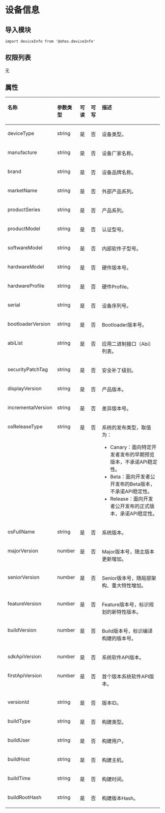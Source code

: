 # 设备信息<a name="ZH-CN_TOPIC_0000001163932224"></a>

## 导入模块<a name="zh-cn_topic_0000001139910745_section370mcpsimp"></a>

```
import deviceInfo from '@ohos.deviceInfo'
```

## 权限列表<a name="zh-cn_topic_0000001139910745_section373mcpsimp"></a>

无

## 属性<a name="zh-cn_topic_0000001139910745_section62871841172112"></a>

<a name="zh-cn_topic_0000001139910745_table182236172213"></a>
<table><thead align="left"><tr id="zh-cn_topic_0000001139910745_row62231411221"><th class="cellrowborder" valign="top" width="20.48795120487951%" id="mcps1.1.6.1.1"><p id="zh-cn_topic_0000001139910745_p132238132211"><a name="zh-cn_topic_0000001139910745_p132238132211"></a><a name="zh-cn_topic_0000001139910745_p132238132211"></a>名称</p>
</th>
<th class="cellrowborder" valign="top" width="13.508649135086493%" id="mcps1.1.6.1.2"><p id="zh-cn_topic_0000001139910745_p132233192213"><a name="zh-cn_topic_0000001139910745_p132233192213"></a><a name="zh-cn_topic_0000001139910745_p132233192213"></a>参数类型</p>
</th>
<th class="cellrowborder" valign="top" width="7.669233076692332%" id="mcps1.1.6.1.3"><p id="zh-cn_topic_0000001139910745_p485712333461"><a name="zh-cn_topic_0000001139910745_p485712333461"></a><a name="zh-cn_topic_0000001139910745_p485712333461"></a>可读</p>
</th>
<th class="cellrowborder" valign="top" width="7.669233076692332%" id="mcps1.1.6.1.4"><p id="zh-cn_topic_0000001139910745_p588415449468"><a name="zh-cn_topic_0000001139910745_p588415449468"></a><a name="zh-cn_topic_0000001139910745_p588415449468"></a>可写</p>
</th>
<th class="cellrowborder" valign="top" width="50.664933506649334%" id="mcps1.1.6.1.5"><p id="zh-cn_topic_0000001139910745_p122321172220"><a name="zh-cn_topic_0000001139910745_p122321172220"></a><a name="zh-cn_topic_0000001139910745_p122321172220"></a>描述</p>
</th>
</tr>
</thead>
<tbody><tr id="zh-cn_topic_0000001139910745_row1922381142215"><td class="cellrowborder" valign="top" width="20.48795120487951%" headers="mcps1.1.6.1.1 "><p id="zh-cn_topic_0000001139910745_p72233172210"><a name="zh-cn_topic_0000001139910745_p72233172210"></a><a name="zh-cn_topic_0000001139910745_p72233172210"></a>deviceType</p>
</td>
<td class="cellrowborder" valign="top" width="13.508649135086493%" headers="mcps1.1.6.1.2 "><p id="zh-cn_topic_0000001139910745_p5223111162210"><a name="zh-cn_topic_0000001139910745_p5223111162210"></a><a name="zh-cn_topic_0000001139910745_p5223111162210"></a>string</p>
</td>
<td class="cellrowborder" valign="top" width="7.669233076692332%" headers="mcps1.1.6.1.3 "><p id="zh-cn_topic_0000001139910745_p8857143344618"><a name="zh-cn_topic_0000001139910745_p8857143344618"></a><a name="zh-cn_topic_0000001139910745_p8857143344618"></a>是</p>
</td>
<td class="cellrowborder" valign="top" width="7.669233076692332%" headers="mcps1.1.6.1.4 "><p id="zh-cn_topic_0000001139910745_p488494444617"><a name="zh-cn_topic_0000001139910745_p488494444617"></a><a name="zh-cn_topic_0000001139910745_p488494444617"></a>否</p>
</td>
<td class="cellrowborder" valign="top" width="50.664933506649334%" headers="mcps1.1.6.1.5 "><p id="zh-cn_topic_0000001139910745_p22241814228"><a name="zh-cn_topic_0000001139910745_p22241814228"></a><a name="zh-cn_topic_0000001139910745_p22241814228"></a>设备类型。</p>
</td>
</tr>
<tr id="zh-cn_topic_0000001139910745_row622451142215"><td class="cellrowborder" valign="top" width="20.48795120487951%" headers="mcps1.1.6.1.1 "><p id="zh-cn_topic_0000001139910745_p19224111182218"><a name="zh-cn_topic_0000001139910745_p19224111182218"></a><a name="zh-cn_topic_0000001139910745_p19224111182218"></a>manufacture</p>
</td>
<td class="cellrowborder" valign="top" width="13.508649135086493%" headers="mcps1.1.6.1.2 "><p id="zh-cn_topic_0000001139910745_p622419172211"><a name="zh-cn_topic_0000001139910745_p622419172211"></a><a name="zh-cn_topic_0000001139910745_p622419172211"></a>string</p>
</td>
<td class="cellrowborder" valign="top" width="7.669233076692332%" headers="mcps1.1.6.1.3 "><p id="zh-cn_topic_0000001139910745_p7857123384615"><a name="zh-cn_topic_0000001139910745_p7857123384615"></a><a name="zh-cn_topic_0000001139910745_p7857123384615"></a>是</p>
</td>
<td class="cellrowborder" valign="top" width="7.669233076692332%" headers="mcps1.1.6.1.4 "><p id="zh-cn_topic_0000001139910745_p7884744144611"><a name="zh-cn_topic_0000001139910745_p7884744144611"></a><a name="zh-cn_topic_0000001139910745_p7884744144611"></a>否</p>
</td>
<td class="cellrowborder" valign="top" width="50.664933506649334%" headers="mcps1.1.6.1.5 "><p id="zh-cn_topic_0000001139910745_p2022414162217"><a name="zh-cn_topic_0000001139910745_p2022414162217"></a><a name="zh-cn_topic_0000001139910745_p2022414162217"></a>设备厂家名称。</p>
</td>
</tr>
<tr id="zh-cn_topic_0000001139910745_row1722410142213"><td class="cellrowborder" valign="top" width="20.48795120487951%" headers="mcps1.1.6.1.1 "><p id="zh-cn_topic_0000001139910745_p722415111226"><a name="zh-cn_topic_0000001139910745_p722415111226"></a><a name="zh-cn_topic_0000001139910745_p722415111226"></a>brand</p>
</td>
<td class="cellrowborder" valign="top" width="13.508649135086493%" headers="mcps1.1.6.1.2 "><p id="zh-cn_topic_0000001139910745_p1022413112210"><a name="zh-cn_topic_0000001139910745_p1022413112210"></a><a name="zh-cn_topic_0000001139910745_p1022413112210"></a>string</p>
</td>
<td class="cellrowborder" valign="top" width="7.669233076692332%" headers="mcps1.1.6.1.3 "><p id="zh-cn_topic_0000001139910745_p2857933164616"><a name="zh-cn_topic_0000001139910745_p2857933164616"></a><a name="zh-cn_topic_0000001139910745_p2857933164616"></a>是</p>
</td>
<td class="cellrowborder" valign="top" width="7.669233076692332%" headers="mcps1.1.6.1.4 "><p id="zh-cn_topic_0000001139910745_p138841444134618"><a name="zh-cn_topic_0000001139910745_p138841444134618"></a><a name="zh-cn_topic_0000001139910745_p138841444134618"></a>否</p>
</td>
<td class="cellrowborder" valign="top" width="50.664933506649334%" headers="mcps1.1.6.1.5 "><p id="zh-cn_topic_0000001139910745_p202241419226"><a name="zh-cn_topic_0000001139910745_p202241419226"></a><a name="zh-cn_topic_0000001139910745_p202241419226"></a>设备品牌名称。</p>
</td>
</tr>
<tr id="zh-cn_topic_0000001139910745_row422420112221"><td class="cellrowborder" valign="top" width="20.48795120487951%" headers="mcps1.1.6.1.1 "><p id="zh-cn_topic_0000001139910745_p922415142212"><a name="zh-cn_topic_0000001139910745_p922415142212"></a><a name="zh-cn_topic_0000001139910745_p922415142212"></a>marketName</p>
</td>
<td class="cellrowborder" valign="top" width="13.508649135086493%" headers="mcps1.1.6.1.2 "><p id="zh-cn_topic_0000001139910745_p222410112220"><a name="zh-cn_topic_0000001139910745_p222410112220"></a><a name="zh-cn_topic_0000001139910745_p222410112220"></a>string</p>
</td>
<td class="cellrowborder" valign="top" width="7.669233076692332%" headers="mcps1.1.6.1.3 "><p id="zh-cn_topic_0000001139910745_p1857103324612"><a name="zh-cn_topic_0000001139910745_p1857103324612"></a><a name="zh-cn_topic_0000001139910745_p1857103324612"></a>是</p>
</td>
<td class="cellrowborder" valign="top" width="7.669233076692332%" headers="mcps1.1.6.1.4 "><p id="zh-cn_topic_0000001139910745_p1050315190201"><a name="zh-cn_topic_0000001139910745_p1050315190201"></a><a name="zh-cn_topic_0000001139910745_p1050315190201"></a>否</p>
</td>
<td class="cellrowborder" valign="top" width="50.664933506649334%" headers="mcps1.1.6.1.5 "><p id="zh-cn_topic_0000001139910745_p1522414115228"><a name="zh-cn_topic_0000001139910745_p1522414115228"></a><a name="zh-cn_topic_0000001139910745_p1522414115228"></a>外部产品系列。</p>
</td>
</tr>
<tr id="zh-cn_topic_0000001139910745_row22245142213"><td class="cellrowborder" valign="top" width="20.48795120487951%" headers="mcps1.1.6.1.1 "><p id="zh-cn_topic_0000001139910745_p92246162220"><a name="zh-cn_topic_0000001139910745_p92246162220"></a><a name="zh-cn_topic_0000001139910745_p92246162220"></a>productSeries</p>
</td>
<td class="cellrowborder" valign="top" width="13.508649135086493%" headers="mcps1.1.6.1.2 "><p id="zh-cn_topic_0000001139910745_p722414111229"><a name="zh-cn_topic_0000001139910745_p722414111229"></a><a name="zh-cn_topic_0000001139910745_p722414111229"></a>string</p>
</td>
<td class="cellrowborder" valign="top" width="7.669233076692332%" headers="mcps1.1.6.1.3 "><p id="zh-cn_topic_0000001139910745_p8857133174617"><a name="zh-cn_topic_0000001139910745_p8857133174617"></a><a name="zh-cn_topic_0000001139910745_p8857133174617"></a>是</p>
</td>
<td class="cellrowborder" valign="top" width="7.669233076692332%" headers="mcps1.1.6.1.4 "><p id="zh-cn_topic_0000001139910745_p179422032013"><a name="zh-cn_topic_0000001139910745_p179422032013"></a><a name="zh-cn_topic_0000001139910745_p179422032013"></a>否</p>
</td>
<td class="cellrowborder" valign="top" width="50.664933506649334%" headers="mcps1.1.6.1.5 "><p id="zh-cn_topic_0000001139910745_p32249132220"><a name="zh-cn_topic_0000001139910745_p32249132220"></a><a name="zh-cn_topic_0000001139910745_p32249132220"></a>产品系列。</p>
</td>
</tr>
<tr id="zh-cn_topic_0000001139910745_row722441162216"><td class="cellrowborder" valign="top" width="20.48795120487951%" headers="mcps1.1.6.1.1 "><p id="zh-cn_topic_0000001139910745_p522416152213"><a name="zh-cn_topic_0000001139910745_p522416152213"></a><a name="zh-cn_topic_0000001139910745_p522416152213"></a>productModel</p>
</td>
<td class="cellrowborder" valign="top" width="13.508649135086493%" headers="mcps1.1.6.1.2 "><p id="zh-cn_topic_0000001139910745_p1022481132215"><a name="zh-cn_topic_0000001139910745_p1022481132215"></a><a name="zh-cn_topic_0000001139910745_p1022481132215"></a>string</p>
</td>
<td class="cellrowborder" valign="top" width="7.669233076692332%" headers="mcps1.1.6.1.3 "><p id="zh-cn_topic_0000001139910745_p19857173319460"><a name="zh-cn_topic_0000001139910745_p19857173319460"></a><a name="zh-cn_topic_0000001139910745_p19857173319460"></a>是</p>
</td>
<td class="cellrowborder" valign="top" width="7.669233076692332%" headers="mcps1.1.6.1.4 "><p id="zh-cn_topic_0000001139910745_p549592016205"><a name="zh-cn_topic_0000001139910745_p549592016205"></a><a name="zh-cn_topic_0000001139910745_p549592016205"></a>否</p>
</td>
<td class="cellrowborder" valign="top" width="50.664933506649334%" headers="mcps1.1.6.1.5 "><p id="zh-cn_topic_0000001139910745_p522414118227"><a name="zh-cn_topic_0000001139910745_p522414118227"></a><a name="zh-cn_topic_0000001139910745_p522414118227"></a>认证型号。</p>
</td>
</tr>
<tr id="zh-cn_topic_0000001139910745_row6224215222"><td class="cellrowborder" valign="top" width="20.48795120487951%" headers="mcps1.1.6.1.1 "><p id="zh-cn_topic_0000001139910745_p1222414111220"><a name="zh-cn_topic_0000001139910745_p1222414111220"></a><a name="zh-cn_topic_0000001139910745_p1222414111220"></a>softwareModel</p>
</td>
<td class="cellrowborder" valign="top" width="13.508649135086493%" headers="mcps1.1.6.1.2 "><p id="zh-cn_topic_0000001139910745_p162241814220"><a name="zh-cn_topic_0000001139910745_p162241814220"></a><a name="zh-cn_topic_0000001139910745_p162241814220"></a>string</p>
</td>
<td class="cellrowborder" valign="top" width="7.669233076692332%" headers="mcps1.1.6.1.3 "><p id="zh-cn_topic_0000001139910745_p1285753310469"><a name="zh-cn_topic_0000001139910745_p1285753310469"></a><a name="zh-cn_topic_0000001139910745_p1285753310469"></a>是</p>
</td>
<td class="cellrowborder" valign="top" width="7.669233076692332%" headers="mcps1.1.6.1.4 "><p id="zh-cn_topic_0000001139910745_p199111120132015"><a name="zh-cn_topic_0000001139910745_p199111120132015"></a><a name="zh-cn_topic_0000001139910745_p199111120132015"></a>否</p>
</td>
<td class="cellrowborder" valign="top" width="50.664933506649334%" headers="mcps1.1.6.1.5 "><p id="zh-cn_topic_0000001139910745_p62247117225"><a name="zh-cn_topic_0000001139910745_p62247117225"></a><a name="zh-cn_topic_0000001139910745_p62247117225"></a>内部软件子型号。</p>
</td>
</tr>
<tr id="zh-cn_topic_0000001139910745_row18349102718244"><td class="cellrowborder" valign="top" width="20.48795120487951%" headers="mcps1.1.6.1.1 "><p id="zh-cn_topic_0000001139910745_p15349827162417"><a name="zh-cn_topic_0000001139910745_p15349827162417"></a><a name="zh-cn_topic_0000001139910745_p15349827162417"></a>hardwareModel</p>
</td>
<td class="cellrowborder" valign="top" width="13.508649135086493%" headers="mcps1.1.6.1.2 "><p id="zh-cn_topic_0000001139910745_p203491427112420"><a name="zh-cn_topic_0000001139910745_p203491427112420"></a><a name="zh-cn_topic_0000001139910745_p203491427112420"></a>string</p>
</td>
<td class="cellrowborder" valign="top" width="7.669233076692332%" headers="mcps1.1.6.1.3 "><p id="zh-cn_topic_0000001139910745_p4858203324614"><a name="zh-cn_topic_0000001139910745_p4858203324614"></a><a name="zh-cn_topic_0000001139910745_p4858203324614"></a>是</p>
</td>
<td class="cellrowborder" valign="top" width="7.669233076692332%" headers="mcps1.1.6.1.4 "><p id="zh-cn_topic_0000001139910745_p19337421152014"><a name="zh-cn_topic_0000001139910745_p19337421152014"></a><a name="zh-cn_topic_0000001139910745_p19337421152014"></a>否</p>
</td>
<td class="cellrowborder" valign="top" width="50.664933506649334%" headers="mcps1.1.6.1.5 "><p id="zh-cn_topic_0000001139910745_p634982712240"><a name="zh-cn_topic_0000001139910745_p634982712240"></a><a name="zh-cn_topic_0000001139910745_p634982712240"></a>硬件版本号。</p>
</td>
</tr>
<tr id="zh-cn_topic_0000001139910745_row1299717384241"><td class="cellrowborder" valign="top" width="20.48795120487951%" headers="mcps1.1.6.1.1 "><p id="zh-cn_topic_0000001139910745_p1799733892411"><a name="zh-cn_topic_0000001139910745_p1799733892411"></a><a name="zh-cn_topic_0000001139910745_p1799733892411"></a>hardwareProfile</p>
</td>
<td class="cellrowborder" valign="top" width="13.508649135086493%" headers="mcps1.1.6.1.2 "><p id="zh-cn_topic_0000001139910745_p499763862411"><a name="zh-cn_topic_0000001139910745_p499763862411"></a><a name="zh-cn_topic_0000001139910745_p499763862411"></a>string</p>
</td>
<td class="cellrowborder" valign="top" width="7.669233076692332%" headers="mcps1.1.6.1.3 "><p id="zh-cn_topic_0000001139910745_p10858133194611"><a name="zh-cn_topic_0000001139910745_p10858133194611"></a><a name="zh-cn_topic_0000001139910745_p10858133194611"></a>是</p>
</td>
<td class="cellrowborder" valign="top" width="7.669233076692332%" headers="mcps1.1.6.1.4 "><p id="zh-cn_topic_0000001139910745_p610502213204"><a name="zh-cn_topic_0000001139910745_p610502213204"></a><a name="zh-cn_topic_0000001139910745_p610502213204"></a>否</p>
</td>
<td class="cellrowborder" valign="top" width="50.664933506649334%" headers="mcps1.1.6.1.5 "><p id="zh-cn_topic_0000001139910745_p12997163810249"><a name="zh-cn_topic_0000001139910745_p12997163810249"></a><a name="zh-cn_topic_0000001139910745_p12997163810249"></a>硬件Profile。</p>
</td>
</tr>
<tr id="zh-cn_topic_0000001139910745_row1574892513245"><td class="cellrowborder" valign="top" width="20.48795120487951%" headers="mcps1.1.6.1.1 "><p id="zh-cn_topic_0000001139910745_p9748162510240"><a name="zh-cn_topic_0000001139910745_p9748162510240"></a><a name="zh-cn_topic_0000001139910745_p9748162510240"></a>serial</p>
</td>
<td class="cellrowborder" valign="top" width="13.508649135086493%" headers="mcps1.1.6.1.2 "><p id="zh-cn_topic_0000001139910745_p1874892512414"><a name="zh-cn_topic_0000001139910745_p1874892512414"></a><a name="zh-cn_topic_0000001139910745_p1874892512414"></a>string</p>
</td>
<td class="cellrowborder" valign="top" width="7.669233076692332%" headers="mcps1.1.6.1.3 "><p id="zh-cn_topic_0000001139910745_p7858183314611"><a name="zh-cn_topic_0000001139910745_p7858183314611"></a><a name="zh-cn_topic_0000001139910745_p7858183314611"></a>是</p>
</td>
<td class="cellrowborder" valign="top" width="7.669233076692332%" headers="mcps1.1.6.1.4 "><p id="zh-cn_topic_0000001139910745_p65848229202"><a name="zh-cn_topic_0000001139910745_p65848229202"></a><a name="zh-cn_topic_0000001139910745_p65848229202"></a>否</p>
</td>
<td class="cellrowborder" valign="top" width="50.664933506649334%" headers="mcps1.1.6.1.5 "><p id="zh-cn_topic_0000001139910745_p77481025142412"><a name="zh-cn_topic_0000001139910745_p77481025142412"></a><a name="zh-cn_topic_0000001139910745_p77481025142412"></a>设备序列号。</p>
</td>
</tr>
<tr id="zh-cn_topic_0000001139910745_row1552814214248"><td class="cellrowborder" valign="top" width="20.48795120487951%" headers="mcps1.1.6.1.1 "><p id="zh-cn_topic_0000001139910745_p95295427247"><a name="zh-cn_topic_0000001139910745_p95295427247"></a><a name="zh-cn_topic_0000001139910745_p95295427247"></a>bootloaderVersion</p>
</td>
<td class="cellrowborder" valign="top" width="13.508649135086493%" headers="mcps1.1.6.1.2 "><p id="zh-cn_topic_0000001139910745_p1529114212419"><a name="zh-cn_topic_0000001139910745_p1529114212419"></a><a name="zh-cn_topic_0000001139910745_p1529114212419"></a>string</p>
</td>
<td class="cellrowborder" valign="top" width="7.669233076692332%" headers="mcps1.1.6.1.3 "><p id="zh-cn_topic_0000001139910745_p10858173384620"><a name="zh-cn_topic_0000001139910745_p10858173384620"></a><a name="zh-cn_topic_0000001139910745_p10858173384620"></a>是</p>
</td>
<td class="cellrowborder" valign="top" width="7.669233076692332%" headers="mcps1.1.6.1.4 "><p id="zh-cn_topic_0000001139910745_p194112316207"><a name="zh-cn_topic_0000001139910745_p194112316207"></a><a name="zh-cn_topic_0000001139910745_p194112316207"></a>否</p>
</td>
<td class="cellrowborder" valign="top" width="50.664933506649334%" headers="mcps1.1.6.1.5 "><p id="zh-cn_topic_0000001139910745_p125291042162410"><a name="zh-cn_topic_0000001139910745_p125291042162410"></a><a name="zh-cn_topic_0000001139910745_p125291042162410"></a>Bootloader版本号。</p>
</td>
</tr>
<tr id="zh-cn_topic_0000001139910745_row11491124192416"><td class="cellrowborder" valign="top" width="20.48795120487951%" headers="mcps1.1.6.1.1 "><p id="zh-cn_topic_0000001139910745_p215072413245"><a name="zh-cn_topic_0000001139910745_p215072413245"></a><a name="zh-cn_topic_0000001139910745_p215072413245"></a>abiList</p>
</td>
<td class="cellrowborder" valign="top" width="13.508649135086493%" headers="mcps1.1.6.1.2 "><p id="zh-cn_topic_0000001139910745_p141501924172420"><a name="zh-cn_topic_0000001139910745_p141501924172420"></a><a name="zh-cn_topic_0000001139910745_p141501924172420"></a>string</p>
</td>
<td class="cellrowborder" valign="top" width="7.669233076692332%" headers="mcps1.1.6.1.3 "><p id="zh-cn_topic_0000001139910745_p108585332461"><a name="zh-cn_topic_0000001139910745_p108585332461"></a><a name="zh-cn_topic_0000001139910745_p108585332461"></a>是</p>
</td>
<td class="cellrowborder" valign="top" width="7.669233076692332%" headers="mcps1.1.6.1.4 "><p id="zh-cn_topic_0000001139910745_p12537623172015"><a name="zh-cn_topic_0000001139910745_p12537623172015"></a><a name="zh-cn_topic_0000001139910745_p12537623172015"></a>否</p>
</td>
<td class="cellrowborder" valign="top" width="50.664933506649334%" headers="mcps1.1.6.1.5 "><p id="zh-cn_topic_0000001139910745_p16150224142418"><a name="zh-cn_topic_0000001139910745_p16150224142418"></a><a name="zh-cn_topic_0000001139910745_p16150224142418"></a>应用二进制接口（Abi）列表。</p>
</td>
</tr>
<tr id="zh-cn_topic_0000001139910745_row1286235262419"><td class="cellrowborder" valign="top" width="20.48795120487951%" headers="mcps1.1.6.1.1 "><p id="zh-cn_topic_0000001139910745_p20862125232411"><a name="zh-cn_topic_0000001139910745_p20862125232411"></a><a name="zh-cn_topic_0000001139910745_p20862125232411"></a>securityPatchTag</p>
</td>
<td class="cellrowborder" valign="top" width="13.508649135086493%" headers="mcps1.1.6.1.2 "><p id="zh-cn_topic_0000001139910745_p686212525240"><a name="zh-cn_topic_0000001139910745_p686212525240"></a><a name="zh-cn_topic_0000001139910745_p686212525240"></a>string</p>
</td>
<td class="cellrowborder" valign="top" width="7.669233076692332%" headers="mcps1.1.6.1.3 "><p id="zh-cn_topic_0000001139910745_p1485813314616"><a name="zh-cn_topic_0000001139910745_p1485813314616"></a><a name="zh-cn_topic_0000001139910745_p1485813314616"></a>是</p>
</td>
<td class="cellrowborder" valign="top" width="7.669233076692332%" headers="mcps1.1.6.1.4 "><p id="zh-cn_topic_0000001139910745_p1857424102013"><a name="zh-cn_topic_0000001139910745_p1857424102013"></a><a name="zh-cn_topic_0000001139910745_p1857424102013"></a>否</p>
</td>
<td class="cellrowborder" valign="top" width="50.664933506649334%" headers="mcps1.1.6.1.5 "><p id="zh-cn_topic_0000001139910745_p8862145214247"><a name="zh-cn_topic_0000001139910745_p8862145214247"></a><a name="zh-cn_topic_0000001139910745_p8862145214247"></a>安全补丁级别。</p>
</td>
</tr>
<tr id="zh-cn_topic_0000001139910745_row1250085182416"><td class="cellrowborder" valign="top" width="20.48795120487951%" headers="mcps1.1.6.1.1 "><p id="zh-cn_topic_0000001139910745_p1150013513242"><a name="zh-cn_topic_0000001139910745_p1150013513242"></a><a name="zh-cn_topic_0000001139910745_p1150013513242"></a>displayVersion</p>
</td>
<td class="cellrowborder" valign="top" width="13.508649135086493%" headers="mcps1.1.6.1.2 "><p id="zh-cn_topic_0000001139910745_p85001511243"><a name="zh-cn_topic_0000001139910745_p85001511243"></a><a name="zh-cn_topic_0000001139910745_p85001511243"></a>string</p>
</td>
<td class="cellrowborder" valign="top" width="7.669233076692332%" headers="mcps1.1.6.1.3 "><p id="zh-cn_topic_0000001139910745_p11858153314469"><a name="zh-cn_topic_0000001139910745_p11858153314469"></a><a name="zh-cn_topic_0000001139910745_p11858153314469"></a>是</p>
</td>
<td class="cellrowborder" valign="top" width="7.669233076692332%" headers="mcps1.1.6.1.4 "><p id="zh-cn_topic_0000001139910745_p1240452542010"><a name="zh-cn_topic_0000001139910745_p1240452542010"></a><a name="zh-cn_topic_0000001139910745_p1240452542010"></a>否</p>
</td>
<td class="cellrowborder" valign="top" width="50.664933506649334%" headers="mcps1.1.6.1.5 "><p id="zh-cn_topic_0000001139910745_p3500105172417"><a name="zh-cn_topic_0000001139910745_p3500105172417"></a><a name="zh-cn_topic_0000001139910745_p3500105172417"></a>产品版本。</p>
</td>
</tr>
<tr id="zh-cn_topic_0000001139910745_row1228950112410"><td class="cellrowborder" valign="top" width="20.48795120487951%" headers="mcps1.1.6.1.1 "><p id="zh-cn_topic_0000001139910745_p20228950112412"><a name="zh-cn_topic_0000001139910745_p20228950112412"></a><a name="zh-cn_topic_0000001139910745_p20228950112412"></a>incrementalVersion</p>
</td>
<td class="cellrowborder" valign="top" width="13.508649135086493%" headers="mcps1.1.6.1.2 "><p id="zh-cn_topic_0000001139910745_p12287508247"><a name="zh-cn_topic_0000001139910745_p12287508247"></a><a name="zh-cn_topic_0000001139910745_p12287508247"></a>string</p>
</td>
<td class="cellrowborder" valign="top" width="7.669233076692332%" headers="mcps1.1.6.1.3 "><p id="zh-cn_topic_0000001139910745_p1885843314617"><a name="zh-cn_topic_0000001139910745_p1885843314617"></a><a name="zh-cn_topic_0000001139910745_p1885843314617"></a>是</p>
</td>
<td class="cellrowborder" valign="top" width="7.669233076692332%" headers="mcps1.1.6.1.4 "><p id="zh-cn_topic_0000001139910745_p1901102582011"><a name="zh-cn_topic_0000001139910745_p1901102582011"></a><a name="zh-cn_topic_0000001139910745_p1901102582011"></a>否</p>
</td>
<td class="cellrowborder" valign="top" width="50.664933506649334%" headers="mcps1.1.6.1.5 "><p id="zh-cn_topic_0000001139910745_p1229050172417"><a name="zh-cn_topic_0000001139910745_p1229050172417"></a><a name="zh-cn_topic_0000001139910745_p1229050172417"></a>差异版本号。</p>
</td>
</tr>
<tr id="zh-cn_topic_0000001139910745_row11936124872410"><td class="cellrowborder" valign="top" width="20.48795120487951%" headers="mcps1.1.6.1.1 "><p id="zh-cn_topic_0000001139910745_p149362483241"><a name="zh-cn_topic_0000001139910745_p149362483241"></a><a name="zh-cn_topic_0000001139910745_p149362483241"></a>osReleaseType</p>
</td>
<td class="cellrowborder" valign="top" width="13.508649135086493%" headers="mcps1.1.6.1.2 "><p id="zh-cn_topic_0000001139910745_p893654813247"><a name="zh-cn_topic_0000001139910745_p893654813247"></a><a name="zh-cn_topic_0000001139910745_p893654813247"></a>string</p>
</td>
<td class="cellrowborder" valign="top" width="7.669233076692332%" headers="mcps1.1.6.1.3 "><p id="zh-cn_topic_0000001139910745_p118581633174616"><a name="zh-cn_topic_0000001139910745_p118581633174616"></a><a name="zh-cn_topic_0000001139910745_p118581633174616"></a>是</p>
</td>
<td class="cellrowborder" valign="top" width="7.669233076692332%" headers="mcps1.1.6.1.4 "><p id="zh-cn_topic_0000001139910745_p7866172632016"><a name="zh-cn_topic_0000001139910745_p7866172632016"></a><a name="zh-cn_topic_0000001139910745_p7866172632016"></a>否</p>
</td>
<td class="cellrowborder" valign="top" width="50.664933506649334%" headers="mcps1.1.6.1.5 "><p id="zh-cn_topic_0000001139910745_p1632411093512"><a name="zh-cn_topic_0000001139910745_p1632411093512"></a><a name="zh-cn_topic_0000001139910745_p1632411093512"></a>系统的发布类型，取值为：</p>
<a name="zh-cn_topic_0000001139910745_ul143244108350"></a><a name="zh-cn_topic_0000001139910745_ul143244108350"></a><ul id="zh-cn_topic_0000001139910745_ul143244108350"><li>Canary：面向特定开发者发布的早期预览版本，不承诺API稳定性。</li><li>Beta：面向开发者公开发布的Beta版本，不承诺API稳定性。</li><li>Release：面向开发者公开发布的正式版本，承诺API稳定性。</li></ul>
</td>
</tr>
<tr id="zh-cn_topic_0000001139910745_row2475247192417"><td class="cellrowborder" valign="top" width="20.48795120487951%" headers="mcps1.1.6.1.1 "><p id="zh-cn_topic_0000001139910745_p1947584752417"><a name="zh-cn_topic_0000001139910745_p1947584752417"></a><a name="zh-cn_topic_0000001139910745_p1947584752417"></a>osFullName</p>
</td>
<td class="cellrowborder" valign="top" width="13.508649135086493%" headers="mcps1.1.6.1.2 "><p id="zh-cn_topic_0000001139910745_p104753470249"><a name="zh-cn_topic_0000001139910745_p104753470249"></a><a name="zh-cn_topic_0000001139910745_p104753470249"></a>string</p>
</td>
<td class="cellrowborder" valign="top" width="7.669233076692332%" headers="mcps1.1.6.1.3 "><p id="zh-cn_topic_0000001139910745_p118583336469"><a name="zh-cn_topic_0000001139910745_p118583336469"></a><a name="zh-cn_topic_0000001139910745_p118583336469"></a>是</p>
</td>
<td class="cellrowborder" valign="top" width="7.669233076692332%" headers="mcps1.1.6.1.4 "><p id="zh-cn_topic_0000001139910745_p8673132719206"><a name="zh-cn_topic_0000001139910745_p8673132719206"></a><a name="zh-cn_topic_0000001139910745_p8673132719206"></a>否</p>
</td>
<td class="cellrowborder" valign="top" width="50.664933506649334%" headers="mcps1.1.6.1.5 "><p id="zh-cn_topic_0000001139910745_p9475247132413"><a name="zh-cn_topic_0000001139910745_p9475247132413"></a><a name="zh-cn_topic_0000001139910745_p9475247132413"></a>系统版本。</p>
</td>
</tr>
<tr id="zh-cn_topic_0000001139910745_row43414223244"><td class="cellrowborder" valign="top" width="20.48795120487951%" headers="mcps1.1.6.1.1 "><p id="zh-cn_topic_0000001139910745_p1534142212248"><a name="zh-cn_topic_0000001139910745_p1534142212248"></a><a name="zh-cn_topic_0000001139910745_p1534142212248"></a>majorVersion</p>
</td>
<td class="cellrowborder" valign="top" width="13.508649135086493%" headers="mcps1.1.6.1.2 "><p id="zh-cn_topic_0000001139910745_p634102215245"><a name="zh-cn_topic_0000001139910745_p634102215245"></a><a name="zh-cn_topic_0000001139910745_p634102215245"></a>number</p>
</td>
<td class="cellrowborder" valign="top" width="7.669233076692332%" headers="mcps1.1.6.1.3 "><p id="zh-cn_topic_0000001139910745_p385818330467"><a name="zh-cn_topic_0000001139910745_p385818330467"></a><a name="zh-cn_topic_0000001139910745_p385818330467"></a>是</p>
</td>
<td class="cellrowborder" valign="top" width="7.669233076692332%" headers="mcps1.1.6.1.4 "><p id="zh-cn_topic_0000001139910745_p77551128182018"><a name="zh-cn_topic_0000001139910745_p77551128182018"></a><a name="zh-cn_topic_0000001139910745_p77551128182018"></a>否</p>
</td>
<td class="cellrowborder" valign="top" width="50.664933506649334%" headers="mcps1.1.6.1.5 "><p id="zh-cn_topic_0000001139910745_p9345223244"><a name="zh-cn_topic_0000001139910745_p9345223244"></a><a name="zh-cn_topic_0000001139910745_p9345223244"></a>Major版本号，随主版本更新增加。</p>
</td>
</tr>
<tr id="zh-cn_topic_0000001139910745_row189951712612"><td class="cellrowborder" valign="top" width="20.48795120487951%" headers="mcps1.1.6.1.1 "><p id="zh-cn_topic_0000001139910745_p179951671262"><a name="zh-cn_topic_0000001139910745_p179951671262"></a><a name="zh-cn_topic_0000001139910745_p179951671262"></a>seniorVersion</p>
</td>
<td class="cellrowborder" valign="top" width="13.508649135086493%" headers="mcps1.1.6.1.2 "><p id="zh-cn_topic_0000001139910745_p1799615714261"><a name="zh-cn_topic_0000001139910745_p1799615714261"></a><a name="zh-cn_topic_0000001139910745_p1799615714261"></a>number</p>
</td>
<td class="cellrowborder" valign="top" width="7.669233076692332%" headers="mcps1.1.6.1.3 "><p id="zh-cn_topic_0000001139910745_p585843394612"><a name="zh-cn_topic_0000001139910745_p585843394612"></a><a name="zh-cn_topic_0000001139910745_p585843394612"></a>是</p>
</td>
<td class="cellrowborder" valign="top" width="7.669233076692332%" headers="mcps1.1.6.1.4 "><p id="zh-cn_topic_0000001139910745_p1735502916203"><a name="zh-cn_topic_0000001139910745_p1735502916203"></a><a name="zh-cn_topic_0000001139910745_p1735502916203"></a>否</p>
</td>
<td class="cellrowborder" valign="top" width="50.664933506649334%" headers="mcps1.1.6.1.5 "><p id="zh-cn_topic_0000001139910745_p49961762616"><a name="zh-cn_topic_0000001139910745_p49961762616"></a><a name="zh-cn_topic_0000001139910745_p49961762616"></a>Senior版本号，随局部架构、重大特性增加。</p>
</td>
</tr>
<tr id="zh-cn_topic_0000001139910745_row149433417264"><td class="cellrowborder" valign="top" width="20.48795120487951%" headers="mcps1.1.6.1.1 "><p id="zh-cn_topic_0000001139910745_p894314122612"><a name="zh-cn_topic_0000001139910745_p894314122612"></a><a name="zh-cn_topic_0000001139910745_p894314122612"></a>featureVersion</p>
</td>
<td class="cellrowborder" valign="top" width="13.508649135086493%" headers="mcps1.1.6.1.2 "><p id="zh-cn_topic_0000001139910745_p1943154192618"><a name="zh-cn_topic_0000001139910745_p1943154192618"></a><a name="zh-cn_topic_0000001139910745_p1943154192618"></a>number</p>
</td>
<td class="cellrowborder" valign="top" width="7.669233076692332%" headers="mcps1.1.6.1.3 "><p id="zh-cn_topic_0000001139910745_p1785893364615"><a name="zh-cn_topic_0000001139910745_p1785893364615"></a><a name="zh-cn_topic_0000001139910745_p1785893364615"></a>是</p>
</td>
<td class="cellrowborder" valign="top" width="7.669233076692332%" headers="mcps1.1.6.1.4 "><p id="zh-cn_topic_0000001139910745_p18215293206"><a name="zh-cn_topic_0000001139910745_p18215293206"></a><a name="zh-cn_topic_0000001139910745_p18215293206"></a>否</p>
</td>
<td class="cellrowborder" valign="top" width="50.664933506649334%" headers="mcps1.1.6.1.5 "><p id="zh-cn_topic_0000001139910745_p2094313419263"><a name="zh-cn_topic_0000001139910745_p2094313419263"></a><a name="zh-cn_topic_0000001139910745_p2094313419263"></a>Feature版本号，标识规划的新特性版本。</p>
</td>
</tr>
<tr id="zh-cn_topic_0000001139910745_row9915126263"><td class="cellrowborder" valign="top" width="20.48795120487951%" headers="mcps1.1.6.1.1 "><p id="zh-cn_topic_0000001139910745_p29158210267"><a name="zh-cn_topic_0000001139910745_p29158210267"></a><a name="zh-cn_topic_0000001139910745_p29158210267"></a>buildVersion</p>
</td>
<td class="cellrowborder" valign="top" width="13.508649135086493%" headers="mcps1.1.6.1.2 "><p id="zh-cn_topic_0000001139910745_p19915122202613"><a name="zh-cn_topic_0000001139910745_p19915122202613"></a><a name="zh-cn_topic_0000001139910745_p19915122202613"></a>number</p>
</td>
<td class="cellrowborder" valign="top" width="7.669233076692332%" headers="mcps1.1.6.1.3 "><p id="zh-cn_topic_0000001139910745_p5858193374611"><a name="zh-cn_topic_0000001139910745_p5858193374611"></a><a name="zh-cn_topic_0000001139910745_p5858193374611"></a>是</p>
</td>
<td class="cellrowborder" valign="top" width="7.669233076692332%" headers="mcps1.1.6.1.4 "><p id="zh-cn_topic_0000001139910745_p034973052011"><a name="zh-cn_topic_0000001139910745_p034973052011"></a><a name="zh-cn_topic_0000001139910745_p034973052011"></a>否</p>
</td>
<td class="cellrowborder" valign="top" width="50.664933506649334%" headers="mcps1.1.6.1.5 "><p id="zh-cn_topic_0000001139910745_p3915162102614"><a name="zh-cn_topic_0000001139910745_p3915162102614"></a><a name="zh-cn_topic_0000001139910745_p3915162102614"></a>Build版本号，标识编译构建的版本号。</p>
</td>
</tr>
<tr id="zh-cn_topic_0000001139910745_row11612194513242"><td class="cellrowborder" valign="top" width="20.48795120487951%" headers="mcps1.1.6.1.1 "><p id="zh-cn_topic_0000001139910745_p6612174572413"><a name="zh-cn_topic_0000001139910745_p6612174572413"></a><a name="zh-cn_topic_0000001139910745_p6612174572413"></a>sdkApiVersion</p>
</td>
<td class="cellrowborder" valign="top" width="13.508649135086493%" headers="mcps1.1.6.1.2 "><p id="zh-cn_topic_0000001139910745_p2061224542414"><a name="zh-cn_topic_0000001139910745_p2061224542414"></a><a name="zh-cn_topic_0000001139910745_p2061224542414"></a>number</p>
</td>
<td class="cellrowborder" valign="top" width="7.669233076692332%" headers="mcps1.1.6.1.3 "><p id="zh-cn_topic_0000001139910745_p1085812331461"><a name="zh-cn_topic_0000001139910745_p1085812331461"></a><a name="zh-cn_topic_0000001139910745_p1085812331461"></a>是</p>
</td>
<td class="cellrowborder" valign="top" width="7.669233076692332%" headers="mcps1.1.6.1.4 "><p id="zh-cn_topic_0000001139910745_p963193172015"><a name="zh-cn_topic_0000001139910745_p963193172015"></a><a name="zh-cn_topic_0000001139910745_p963193172015"></a>否</p>
</td>
<td class="cellrowborder" valign="top" width="50.664933506649334%" headers="mcps1.1.6.1.5 "><p id="zh-cn_topic_0000001139910745_p761314532413"><a name="zh-cn_topic_0000001139910745_p761314532413"></a><a name="zh-cn_topic_0000001139910745_p761314532413"></a>系统软件API版本。</p>
</td>
</tr>
<tr id="zh-cn_topic_0000001139910745_row083115413262"><td class="cellrowborder" valign="top" width="20.48795120487951%" headers="mcps1.1.6.1.1 "><p id="zh-cn_topic_0000001139910745_p128318414264"><a name="zh-cn_topic_0000001139910745_p128318414264"></a><a name="zh-cn_topic_0000001139910745_p128318414264"></a>firstApiVersion</p>
</td>
<td class="cellrowborder" valign="top" width="13.508649135086493%" headers="mcps1.1.6.1.2 "><p id="zh-cn_topic_0000001139910745_p1383154152615"><a name="zh-cn_topic_0000001139910745_p1383154152615"></a><a name="zh-cn_topic_0000001139910745_p1383154152615"></a>number</p>
</td>
<td class="cellrowborder" valign="top" width="7.669233076692332%" headers="mcps1.1.6.1.3 "><p id="zh-cn_topic_0000001139910745_p28581433194616"><a name="zh-cn_topic_0000001139910745_p28581433194616"></a><a name="zh-cn_topic_0000001139910745_p28581433194616"></a>是</p>
</td>
<td class="cellrowborder" valign="top" width="7.669233076692332%" headers="mcps1.1.6.1.4 "><p id="zh-cn_topic_0000001139910745_p6557133122018"><a name="zh-cn_topic_0000001139910745_p6557133122018"></a><a name="zh-cn_topic_0000001139910745_p6557133122018"></a>否</p>
</td>
<td class="cellrowborder" valign="top" width="50.664933506649334%" headers="mcps1.1.6.1.5 "><p id="zh-cn_topic_0000001139910745_p68311418266"><a name="zh-cn_topic_0000001139910745_p68311418266"></a><a name="zh-cn_topic_0000001139910745_p68311418266"></a>首个版本系统软件API版本。</p>
</td>
</tr>
<tr id="zh-cn_topic_0000001139910745_row1034011506266"><td class="cellrowborder" valign="top" width="20.48795120487951%" headers="mcps1.1.6.1.1 "><p id="zh-cn_topic_0000001139910745_p534013501260"><a name="zh-cn_topic_0000001139910745_p534013501260"></a><a name="zh-cn_topic_0000001139910745_p534013501260"></a>versionId</p>
</td>
<td class="cellrowborder" valign="top" width="13.508649135086493%" headers="mcps1.1.6.1.2 "><p id="zh-cn_topic_0000001139910745_p634085052612"><a name="zh-cn_topic_0000001139910745_p634085052612"></a><a name="zh-cn_topic_0000001139910745_p634085052612"></a>string</p>
</td>
<td class="cellrowborder" valign="top" width="7.669233076692332%" headers="mcps1.1.6.1.3 "><p id="zh-cn_topic_0000001139910745_p08581933194612"><a name="zh-cn_topic_0000001139910745_p08581933194612"></a><a name="zh-cn_topic_0000001139910745_p08581933194612"></a>是</p>
</td>
<td class="cellrowborder" valign="top" width="7.669233076692332%" headers="mcps1.1.6.1.4 "><p id="zh-cn_topic_0000001139910745_p189291232132017"><a name="zh-cn_topic_0000001139910745_p189291232132017"></a><a name="zh-cn_topic_0000001139910745_p189291232132017"></a>否</p>
</td>
<td class="cellrowborder" valign="top" width="50.664933506649334%" headers="mcps1.1.6.1.5 "><p id="zh-cn_topic_0000001139910745_p834115506268"><a name="zh-cn_topic_0000001139910745_p834115506268"></a><a name="zh-cn_topic_0000001139910745_p834115506268"></a>版本ID。</p>
</td>
</tr>
<tr id="zh-cn_topic_0000001139910745_row19792104815261"><td class="cellrowborder" valign="top" width="20.48795120487951%" headers="mcps1.1.6.1.1 "><p id="zh-cn_topic_0000001139910745_p15792194813266"><a name="zh-cn_topic_0000001139910745_p15792194813266"></a><a name="zh-cn_topic_0000001139910745_p15792194813266"></a>buildType</p>
</td>
<td class="cellrowborder" valign="top" width="13.508649135086493%" headers="mcps1.1.6.1.2 "><p id="zh-cn_topic_0000001139910745_p187921748202614"><a name="zh-cn_topic_0000001139910745_p187921748202614"></a><a name="zh-cn_topic_0000001139910745_p187921748202614"></a>string</p>
</td>
<td class="cellrowborder" valign="top" width="7.669233076692332%" headers="mcps1.1.6.1.3 "><p id="zh-cn_topic_0000001139910745_p12858433184613"><a name="zh-cn_topic_0000001139910745_p12858433184613"></a><a name="zh-cn_topic_0000001139910745_p12858433184613"></a>是</p>
</td>
<td class="cellrowborder" valign="top" width="7.669233076692332%" headers="mcps1.1.6.1.4 "><p id="zh-cn_topic_0000001139910745_p671273310203"><a name="zh-cn_topic_0000001139910745_p671273310203"></a><a name="zh-cn_topic_0000001139910745_p671273310203"></a>否</p>
</td>
<td class="cellrowborder" valign="top" width="50.664933506649334%" headers="mcps1.1.6.1.5 "><p id="zh-cn_topic_0000001139910745_p16792104842614"><a name="zh-cn_topic_0000001139910745_p16792104842614"></a><a name="zh-cn_topic_0000001139910745_p16792104842614"></a>构建类型。</p>
</td>
</tr>
<tr id="zh-cn_topic_0000001139910745_row10150247162613"><td class="cellrowborder" valign="top" width="20.48795120487951%" headers="mcps1.1.6.1.1 "><p id="zh-cn_topic_0000001139910745_p615012475265"><a name="zh-cn_topic_0000001139910745_p615012475265"></a><a name="zh-cn_topic_0000001139910745_p615012475265"></a>buildUser</p>
</td>
<td class="cellrowborder" valign="top" width="13.508649135086493%" headers="mcps1.1.6.1.2 "><p id="zh-cn_topic_0000001139910745_p615004716269"><a name="zh-cn_topic_0000001139910745_p615004716269"></a><a name="zh-cn_topic_0000001139910745_p615004716269"></a>string</p>
</td>
<td class="cellrowborder" valign="top" width="7.669233076692332%" headers="mcps1.1.6.1.3 "><p id="zh-cn_topic_0000001139910745_p1385813315469"><a name="zh-cn_topic_0000001139910745_p1385813315469"></a><a name="zh-cn_topic_0000001139910745_p1385813315469"></a>是</p>
</td>
<td class="cellrowborder" valign="top" width="7.669233076692332%" headers="mcps1.1.6.1.4 "><p id="zh-cn_topic_0000001139910745_p12145153412205"><a name="zh-cn_topic_0000001139910745_p12145153412205"></a><a name="zh-cn_topic_0000001139910745_p12145153412205"></a>否</p>
</td>
<td class="cellrowborder" valign="top" width="50.664933506649334%" headers="mcps1.1.6.1.5 "><p id="zh-cn_topic_0000001139910745_p3150147162612"><a name="zh-cn_topic_0000001139910745_p3150147162612"></a><a name="zh-cn_topic_0000001139910745_p3150147162612"></a>构建用户。</p>
</td>
</tr>
<tr id="zh-cn_topic_0000001139910745_row1553416456264"><td class="cellrowborder" valign="top" width="20.48795120487951%" headers="mcps1.1.6.1.1 "><p id="zh-cn_topic_0000001139910745_p1653494552618"><a name="zh-cn_topic_0000001139910745_p1653494552618"></a><a name="zh-cn_topic_0000001139910745_p1653494552618"></a>buildHost</p>
</td>
<td class="cellrowborder" valign="top" width="13.508649135086493%" headers="mcps1.1.6.1.2 "><p id="zh-cn_topic_0000001139910745_p85348457265"><a name="zh-cn_topic_0000001139910745_p85348457265"></a><a name="zh-cn_topic_0000001139910745_p85348457265"></a>string</p>
</td>
<td class="cellrowborder" valign="top" width="7.669233076692332%" headers="mcps1.1.6.1.3 "><p id="zh-cn_topic_0000001139910745_p1485823319468"><a name="zh-cn_topic_0000001139910745_p1485823319468"></a><a name="zh-cn_topic_0000001139910745_p1485823319468"></a>是</p>
</td>
<td class="cellrowborder" valign="top" width="7.669233076692332%" headers="mcps1.1.6.1.4 "><p id="zh-cn_topic_0000001139910745_p4594123452010"><a name="zh-cn_topic_0000001139910745_p4594123452010"></a><a name="zh-cn_topic_0000001139910745_p4594123452010"></a>否</p>
</td>
<td class="cellrowborder" valign="top" width="50.664933506649334%" headers="mcps1.1.6.1.5 "><p id="zh-cn_topic_0000001139910745_p753444516267"><a name="zh-cn_topic_0000001139910745_p753444516267"></a><a name="zh-cn_topic_0000001139910745_p753444516267"></a>构建主机。</p>
</td>
</tr>
<tr id="zh-cn_topic_0000001139910745_row33895431263"><td class="cellrowborder" valign="top" width="20.48795120487951%" headers="mcps1.1.6.1.1 "><p id="zh-cn_topic_0000001139910745_p1238914438261"><a name="zh-cn_topic_0000001139910745_p1238914438261"></a><a name="zh-cn_topic_0000001139910745_p1238914438261"></a>buildTime</p>
</td>
<td class="cellrowborder" valign="top" width="13.508649135086493%" headers="mcps1.1.6.1.2 "><p id="zh-cn_topic_0000001139910745_p18389443162619"><a name="zh-cn_topic_0000001139910745_p18389443162619"></a><a name="zh-cn_topic_0000001139910745_p18389443162619"></a>string</p>
</td>
<td class="cellrowborder" valign="top" width="7.669233076692332%" headers="mcps1.1.6.1.3 "><p id="zh-cn_topic_0000001139910745_p15858203320467"><a name="zh-cn_topic_0000001139910745_p15858203320467"></a><a name="zh-cn_topic_0000001139910745_p15858203320467"></a>是</p>
</td>
<td class="cellrowborder" valign="top" width="7.669233076692332%" headers="mcps1.1.6.1.4 "><p id="zh-cn_topic_0000001139910745_p1372123632010"><a name="zh-cn_topic_0000001139910745_p1372123632010"></a><a name="zh-cn_topic_0000001139910745_p1372123632010"></a>否</p>
</td>
<td class="cellrowborder" valign="top" width="50.664933506649334%" headers="mcps1.1.6.1.5 "><p id="zh-cn_topic_0000001139910745_p038914433265"><a name="zh-cn_topic_0000001139910745_p038914433265"></a><a name="zh-cn_topic_0000001139910745_p038914433265"></a>构建时间。</p>
</td>
</tr>
<tr id="zh-cn_topic_0000001139910745_row1411174012610"><td class="cellrowborder" valign="top" width="20.48795120487951%" headers="mcps1.1.6.1.1 "><p id="zh-cn_topic_0000001139910745_p611110403267"><a name="zh-cn_topic_0000001139910745_p611110403267"></a><a name="zh-cn_topic_0000001139910745_p611110403267"></a>buildRootHash</p>
</td>
<td class="cellrowborder" valign="top" width="13.508649135086493%" headers="mcps1.1.6.1.2 "><p id="zh-cn_topic_0000001139910745_p6111154018264"><a name="zh-cn_topic_0000001139910745_p6111154018264"></a><a name="zh-cn_topic_0000001139910745_p6111154018264"></a>string</p>
</td>
<td class="cellrowborder" valign="top" width="7.669233076692332%" headers="mcps1.1.6.1.3 "><p id="zh-cn_topic_0000001139910745_p14858533144610"><a name="zh-cn_topic_0000001139910745_p14858533144610"></a><a name="zh-cn_topic_0000001139910745_p14858533144610"></a>是</p>
</td>
<td class="cellrowborder" valign="top" width="7.669233076692332%" headers="mcps1.1.6.1.4 "><p id="zh-cn_topic_0000001139910745_p16950236152012"><a name="zh-cn_topic_0000001139910745_p16950236152012"></a><a name="zh-cn_topic_0000001139910745_p16950236152012"></a>否</p>
</td>
<td class="cellrowborder" valign="top" width="50.664933506649334%" headers="mcps1.1.6.1.5 "><p id="zh-cn_topic_0000001139910745_p20111194022614"><a name="zh-cn_topic_0000001139910745_p20111194022614"></a><a name="zh-cn_topic_0000001139910745_p20111194022614"></a>构建版本Hash。</p>
</td>
</tr>
</tbody>
</table>

